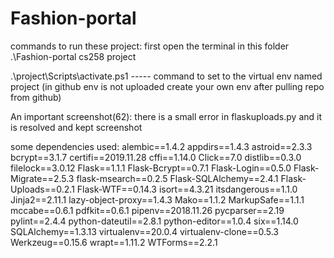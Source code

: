 # Fashion-portal



commands to run these project:
first open the terminal in this folder  .\Fashion-portal cs258 project

.\project\Scripts\activate.ps1 
-----  command to set to the virtual env named project
(in github env is not uploaded create your own env after pulling repo from github)

<!-- python app.py 
-----  command to run python file app.py -->

An important screenshot(62): there is a small error in flaskuploads.py and it is resolved and kept screenshot

some dependencies used:
alembic==1.4.2
appdirs==1.4.3
astroid==2.3.3
bcrypt==3.1.7
certifi==2019.11.28
cffi==1.14.0
Click==7.0
distlib==0.3.0
filelock==3.0.12
Flask==1.1.1
Flask-Bcrypt==0.7.1
Flask-Login==0.5.0
Flask-Migrate==2.5.3
flask-msearch==0.2.5
Flask-SQLAlchemy==2.4.1
Flask-Uploads==0.2.1
Flask-WTF==0.14.3
isort==4.3.21
itsdangerous==1.1.0
Jinja2==2.11.1
lazy-object-proxy==1.4.3
Mako==1.1.2
MarkupSafe==1.1.1
mccabe==0.6.1
pdfkit==0.6.1
pipenv==2018.11.26
pycparser==2.19
pylint==2.4.4
python-dateutil==2.8.1
python-editor==1.0.4
six==1.14.0
SQLAlchemy==1.3.13
virtualenv==20.0.4
virtualenv-clone==0.5.3
Werkzeug==0.15.6
wrapt==1.11.2
WTForms==2.2.1


